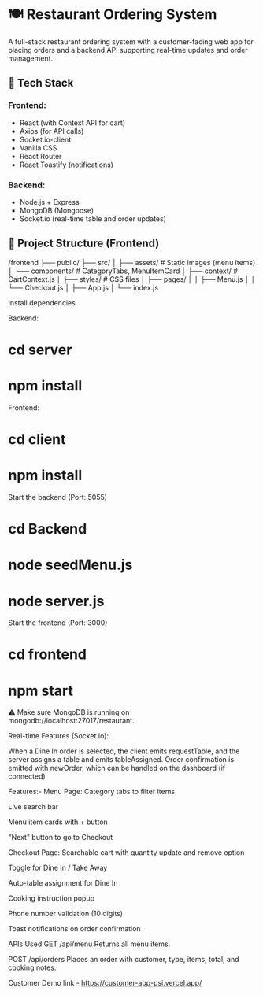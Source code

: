 # 🍽️ Restaurant Ordering System

A full-stack restaurant ordering system with a customer-facing web app for placing orders and a backend API supporting real-time updates and order management.

## 🔧 Tech Stack

### Frontend:
- React (with Context API for cart)
- Axios (for API calls)
- Socket.io-client
- Vanilla CSS
- React Router
- React Toastify (notifications)

### Backend:
- Node.js + Express
- MongoDB (Mongoose)
- Socket.io (real-time table and order updates)

## 📁 Project Structure (Frontend)

/frontend
├── public/
├── src/
│ ├── assets/ # Static images (menu items)
│ ├── components/ # CategoryTabs, MenuItemCard
│ ├── context/ # CartContext.js
│ ├── styles/ # CSS files
│ ├── pages/
│ │ ├── Menu.js
│ │ └── Checkout.js
│ ├── App.js
│ └── index.js

Install dependencies

Backend: 
  #  cd server
  #  npm install

Frontend:
   # cd client
   # npm install

Start the backend (Port: 5055)
 # cd Backend
 # node seedMenu.js
 # node server.js

Start the frontend (Port: 3000)
 # cd frontend
 # npm start

 ⚠️ Make sure MongoDB is running on mongodb://localhost:27017/restaurant.

Real-time Features (Socket.io):

When a Dine In order is selected, the client emits requestTable, and the server assigns a table and emits tableAssigned.
Order confirmation is emitted with newOrder, which can be handled on the dashboard (if connected) 

Features:-
Menu Page:
Category tabs to filter items

Live search bar

Menu item cards with + button

"Next" button to go to Checkout

Checkout Page:
Searchable cart with quantity update and remove option

Toggle for Dine In / Take Away

Auto-table assignment for Dine In

Cooking instruction popup

Phone number validation (10 digits)

Toast notifications on order confirmation

APIs Used
GET /api/menu
Returns all menu items.

POST /api/orders
Places an order with customer, type, items, total, and cooking notes.

Customer Demo link - https://customer-app-psi.vercel.app/

